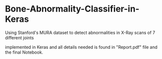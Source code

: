 # Bone-Abnormality-Classifier-in-Keras
Using Stanford's MURA dataset to detect abnormalities in X-Ray scans of 7 different joints

implemented in Keras and all details needed is found in "Report.pdf" file and the final Notebook.
